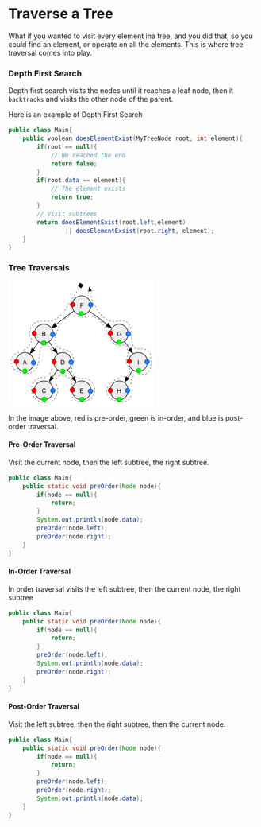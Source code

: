 # Traverse a Tree

What if you wanted to visit every element ina tree, and you did that, so you could find an element, or operate on all the elements. This is where tree traversal comes into play.

### Depth First Search

Depth first search visits the nodes until it reaches a leaf node, then it `backtracks` and visits the other node of the parent.

Here is an example of Depth First Search

```java
public class Main{
    public voolean doesElementExist(MyTreeNode root, int element){
        if(root == null){
            // We reached the end
            return false;
        }
        if(root.data == element){
            // The element exists
            return true;
        }
        // Visit subtrees
        return doesElementExist(root.left,element)
                || doesElementExsist(root.right, element);
    }
}
```

### Tree Traversals

![img_10.png](img_10.png)

In the image above, red is pre-order, green is in-order, and blue is post-order traversal.

#### Pre-Order Traversal

Visit the current node, then the left subtree, the right subtree.

```java
public class Main{
    public static void preOrder(Node node){
        if(node == null){
            return;
        }
        System.out.println(node.data);
        preOrder(node.left);
        preOrder(node.right);
    }
}
```

#### In-Order Traversal

In order traversal visits the left subtree, then the current node,
the right subtree

```java
public class Main{
    public static void preOrder(Node node){
        if(node == null){
            return;
        }
        preOrder(node.left);
        System.out.println(node.data);
        preOrder(node.right);
    }
}
```

#### Post-Order Traversal

Visit the left subtree, then the right subtree, then the current node.

```java
public class Main{
    public static void preOrder(Node node){
        if(node == null){
            return;
        }
        preOrder(node.left);
        preOrder(node.right);
        System.out.println(node.data);
    }
}
```